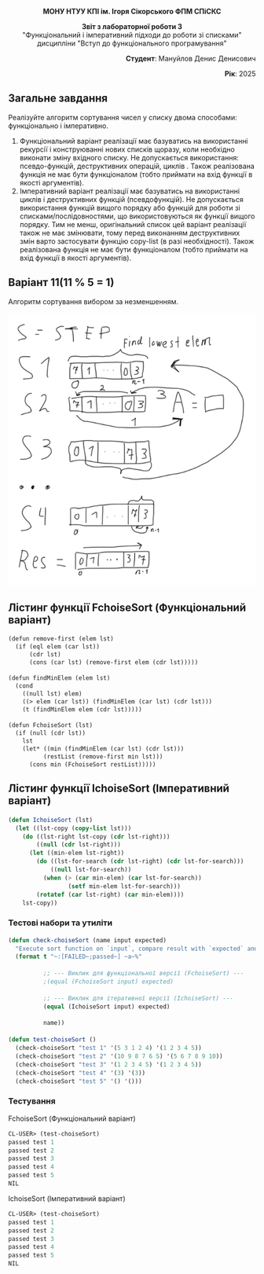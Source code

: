<p align="center"><b>МОНУ НТУУ КПІ ім. Ігоря Сікорського ФПМ СПіСКС</b></p>

<p align="center">
<b>Звіт з лабораторної роботи 3</b><br/>
"Функціональний і імперативний підходи до роботи зі списками"<br/>
дисципліни "Вступ до функціонального програмування"
</p>

<p align="right"><b>Студент</b>: Мануйлов Денис Денисович</p>
<p align="right"><b>Рік</b>: 2025</p>

## Загальне завдання
Реалізуйте алгоритм сортування чисел у списку двома способами: функціонально і
імперативно.
1. Функціональний варіант реалізації має базуватись на використанні рекурсії і
конструюванні нових списків щоразу, коли необхідно виконати зміну вхідного
списку. Не допускається використання: псевдо-функцій, деструктивних операцій,
циклів . Також реалізована функція не має бути функціоналом (тобто приймати на
вхід функції в якості аргументів).  
2. Імперативний варіант реалізації має базуватись на використанні циклів і
деструктивних функцій (псевдофункцій). Не допускається використання функцій
вищого порядку або функцій для роботи зі списками/послідовностями, що
використовуються як функції вищого порядку. Тим не менш, оригінальний список
цей варіант реалізації також не має змінювати, тому перед виконанням
деструктивних змін варто застосувати функцію copy-list (в разі необхідності).
Також реалізована функція не має бути функціоналом (тобто приймати на вхід
функції в якості аргументів).

## Варіант 11(11 % 5 = 1)
Алгоритм сортування вибором за незменшенням.

<p align="center">
<img src="lab-3-variant-algorithm.jpg">
</p>

## Лістинг функції FchoiseSort (Функціональний варіант)
```Lisp
(defun remove-first (elem lst)
  (if (eql elem (car lst))
      (cdr lst)
      (cons (car lst) (remove-first elem (cdr lst)))))

(defun findMinElem (elem lst)
  (cond
    ((null lst) elem)
    ((> elem (car lst)) (findMinElem (car lst) (cdr lst)))
    (t (findMinElem elem (cdr lst)))))

(defun FchoiseSort (lst)
  (if (null (cdr lst))
    lst
    (let* ((min (findMinElem (car lst) (cdr lst)))
          (restList (remove-first min lst)))
      (cons min (FchoiseSort restList)))))
```

## Лістинг функції IchoiseSort (Імперативний варіант)
```lisp
(defun IchoiseSort (lst)
  (let ((lst-copy (copy-list lst)))    
    (do ((lst-right lst-copy (cdr lst-right)))
        ((null (cdr lst-right)))      
      (let ((min-elem lst-right))
        (do ((lst-for-search (cdr lst-right) (cdr lst-for-search)))
            ((null lst-for-search))
          (when (> (car min-elem) (car lst-for-search))
                 (setf min-elem lst-for-search)))
        (rotatef (car lst-right) (car min-elem))))      
    lst-copy))
```

### Тестові набори та утиліти
```lisp
(defun check-choiseSort (name input expected)
  "Execute sort function on `input`, compare result with `expected` and print comparison status"
  (format t "~:[FAILED~;passed~] ~a~%"

          ;; --- Виклик для функціональної версії (FchoiseSort) ---
          ;(equal (FchoiseSort input) expected)

          ;; --- Виклик для ітеративної версії (IchoiseSort) ---
          (equal (IchoiseSort input) expected)

          name))

(defun test-choiseSort ()
  (check-choiseSort "test 1" '(5 3 1 2 4) '(1 2 3 4 5))
  (check-choiseSort "test 2" '(10 9 8 7 6 5) '(5 6 7 8 9 10))
  (check-choiseSort "test 3" '(1 2 3 4 5) '(1 2 3 4 5))
  (check-choiseSort "test 4" '(3) '(3))
  (check-choiseSort "test 5" '() '()))
```

### Тестування
FchoiseSort (Функціональний варіант)
```lisp
CL-USER> (test-choiseSort)
passed test 1
passed test 2
passed test 3
passed test 4
passed test 5
NIL
```
IchoiseSort (Імперативний варіант)
```lisp
CL-USER> (test-choiseSort)
passed test 1
passed test 2
passed test 3
passed test 4
passed test 5
NIL
```
